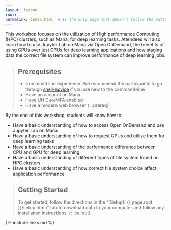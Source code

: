 ```yaml
---
layout: lesson
root: .
permalink: index.html  # Is the only page that doesn't follow the pattern /:path/index.html
---
```


This workshop focuses on the utilization of High performance Computing (HPC) clusters, such as Mana, for deep learning tasks.  Attendees will also learn how to use Jupyter Lab on Mana via Open OnDemand, the benefits of using GPUs over just CPUs for deep learning applications and how staging data the correct file system can improve performance of deep learning jobs.


> ## Prerequisites
>
> * Command line experience. We recommend the participants to go through [shell-novice](https://swcarpentry.github.io/shell-novice/) if you are new to the command-line 
> * Have an account on Mana 
> * Have UH Duo/MFA enabled
> * Have a modern web browser
{: .prereq}

By the end of this workshop, students will know how to:

* Have a basic understanding of how to access Open OnDemand and use Jupyter Lab on Mana
* Have a basic understanding of how to request GPUs and utilize them for deep learning tasks
* Have a basic understanding of the performance difference between CPU and GPU for deep learning
* Have a basic understanding of different types of file system found on HPC clusters
* Have a basic understanding of how correct file system choice affect application performance


> ## Getting Started
>
> To get started, follow the directions in the "[Setup](
> {{ page.root }}/setup.html)" tab to download data to your computer and follow
> any installation instructions.
{: .callout}


<!-- > ## For Instructors -->
<!-- > -->
<!-- > If you are teaching this lesson in a workshop, please see the -->
<!-- > [Instructor notes](guide/). -->
<!-- {: .callout} -->

{% include links.md %}
